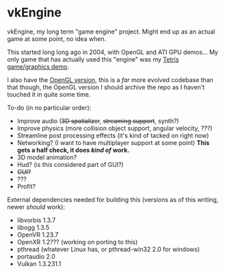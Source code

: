 # vkEngine

vkEngine, my long term "game engine" project.
Might end up as an actual game at some point, no idea when.

This started long long ago in 2004, with OpenGL and ATI GPU demos... My only game that has actually used this "engine" was my [Tetris game/graphics demo](https://github.com/seishuku/Tetris).

I also have the [OpenGL version](https://github.com/seishuku/Engine), this is a *far* more evolved codebase than that though, the OpenGL version I should archive the repo as I haven't touched it in quite some time.

To-do (in no particular order):
- Improve audio (~~3D spatializer~~, ~~streaming support~~, synth?)
- Improve physics (more collision object support, angular velocity, ???)
- Streamline post processing effects (it's kind of tacked on right now)
- Networking? (I want to have multiplayer support at some point) **This gets a half check, it does *kind of* work.**
- 3D model animation?
- Hud? (is this considered part of GUI?)
- ~~GUI?~~
- ???
- Profit?


External dependencies needed for building this (versions as of this writing, newer *should* work):
 - libvorbis 1.3.7
 - libogg 1.3.5
 - OpenVR 1.23.7
 - OpenXR 1.2??? (working on porting to this)
 - pthread (whatever Linux has, or pthread-win32 2.0 for windows)
 - portaudio 2.0
 - Vulkan 1.3.231.1
